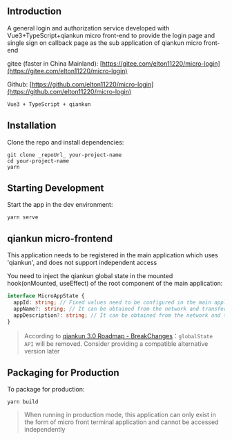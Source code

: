 ## Introduction

A general login and authorization service developed with Vue3+TypeScript+qiankun micro front-end to provide the login page and single sign on callback page as the sub application of qiankun micro front-end

gitee (faster in China Mainland): [https://gitee.com/elton11220/micro-login](https://gitee.com/elton11220/micro-login)

Github: [https://github.com/elton11220/micro-login](https://github.com/elton11220/micro-login)

`Vue3 + TypeScript + qiankun`

## Installation

Clone the repo and install dependencies:

```shell
git clone _repoUrl_ your-project-name
cd your-project-name
yarn
```

## Starting Development

Start the app in the dev environment:

```shell
yarn serve
```

## qiankun micro-frontend

This application needs to be registered in the main application which uses 'qiankun', and does not support independent access

You need to inject the qiankun global state in the mounted hook(onMounted, useEffect) of the root component of the main application:
```TypeScript
interface MicroAppState {
  appId: string; // Fixed values need to be configured in the main application and passed while the root component is mounted
  appName?: string; // It can be obtained from the network and transferred asynchronously. It is recommended to use the cache value
  appDescription?: string; // It can be obtained from the network and transferred asynchronously. It is recommended to use the cache value
}
```

> According to [qiankun 3.0 Roadmap - BreakChanges](https://github.com/umijs/qiankun/discussions/1378)：`globalState API` will be removed. Consider providing a compatible alternative version later

## Packaging for Production

To package for production:

```shell
yarn build
```

> When running in production mode, this application can only exist in the form of micro front terminal application and cannot be accessed independently
